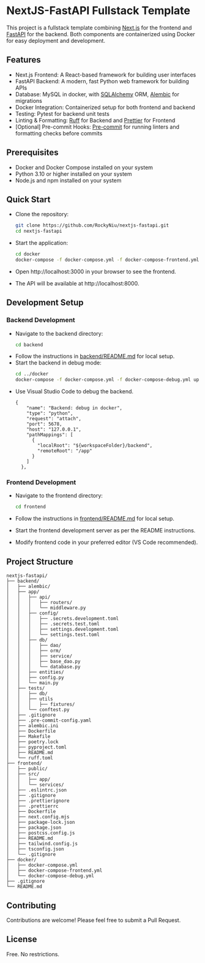 # NextJS-FastAPI Fullstack Template
This project is a fullstack template combining [Next.js](https://nextjs.org/) for the frontend and [FastAPI](https://fastapi.tiangolo.com/) for the backend. Both components are containerized using Docker for easy deployment and development.

## Features
- Next.js Frontend: A React-based framework for building user interfaces
- FastAPI Backend: A modern, fast Python web framework for building APIs
- Database: MySQL in docker, with [SQLAlchemy](https://www.sqlalchemy.org/) ORM, [Alembic](https://alembic.sqlalchemy.org/) for migrations
- Docker Integration: Containerized setup for both frontend and backend
- Testing: Pytest for backend unit tests
- Linting & Formatting: [Ruff](https://github.com/astral-sh/ruff) for Backend and [Prettier](https://prettier.io/) for Frontend
- [Optional] Pre-commit Hooks: [Pre-commit](https://pre-commit.com/) for running linters and formatting checks before commits

## Prerequisites
- Docker and Docker Compose installed on your system
- Python 3.10 or higher installed on your system
- Node.js and npm installed on your system

## Quick Start
- Clone the repository:

  ```bash
  git clone https://github.com/RockyNiu/nextjs-fastapi.git
  cd nextjs-fastapi
  ```

- Start the application:
  ```bash
  cd docker
  docker-compose -f docker-compose.yml -f docker-compose-frontend.yml up -d --build
  ```

- Open http://localhost:3000 in your browser to see the frontend.
- The API will be available at http://localhost:8000.

## Development Setup
### Backend Development
- Navigate to the backend directory:
  ```bash
  cd backend
  ```
- Follow the instructions in [backend/README.md](backend/README.md) for local setup.
- Start the backend in debug mode:
  ```bash
  cd ../docker
  docker-compose -f docker-compose.yml -f docker-compose-debug.yml up -d
  ```
- Use Visual Studio Code to debug the backend.
  ```text
  {
      "name": "Backend: debug in docker",
      "type": "python",
      "request": "attach",
      "port": 5678,
      "host": "127.0.0.1",
      "pathMappings": [
        {
          "localRoot": "${workspaceFolder}/backend",
          "remoteRoot": "/app"
        }
      ]
    },
  ```

### Frontend Development
- Navigate to the frontend directory:
  ```bash
  cd frontend
  ```

- Follow the instructions in [frontend/README.md](frontend/README.md) for local setup.
- Start the frontend development server as per the README instructions.
- Modify frontend code in your preferred editor (VS Code recommended).

## Project Structure
```text
nextjs-fastapi/
├── backend/
│   ├── alembic/
│   ├── app/
│   │   ├── api/
│   │   │   ├── routers/
│   │   │   └── middleware.py
│   │   ├── config/
│   │   │   ├── .secrets.development.toml
│   │   │   ├── .secrets.test.toml
│   │   │   ├── settings.development.toml
│   │   │   └── settings.test.toml
│   │   ├── db/
│   │   │   ├── dao/
│   │   │   ├── orm/
│   │   │   ├── service/
│   │   │   ├── base_dao.py
│   │   │   └── database.py
│   │   ├── entities/
│   │   ├── config.py
│   │   └── main.py
│   ├── tests/
│   │   ├── db/
│   │   ├── utils
│   │   │   ├── fixtures/
│   │   └── conftest.py
│   ├── .gitignore
│   ├── .pre-commit-config.yaml
│   ├── alembic.ini
│   ├── Dockerfile
│   ├── Makefile
│   ├── poetry.lock
│   ├── pyproject.toml
│   ├── README.md
│   └── ruff.toml
├── frontend/
│   ├── public/
│   ├── src/
│   │   ├── app/
│   │   └── services/
│   ├── .eslintrc.json
│   ├── .gitignore
│   ├── .prettierignore
│   ├── .prettierrc
│   ├── Dockerfile
│   ├── next.config.mjs
│   ├── package-lock.json
│   ├── package.json
│   ├── postcss.config.js
│   ├── README.md
│   ├── tailwind.config.js
│   ├── tsconfig.json
│   └── .gitignore
├── docker/
│   ├── docker-compose.yml
│   ├── docker-compose-frontend.yml
│   └── docker-compose-debug.yml
├── .gitignore
└── README.md
```
## Contributing
Contributions are welcome! Please feel free to submit a Pull Request.
## License
Free. No restrictions.